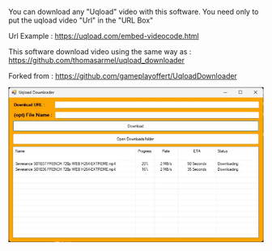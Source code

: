 You can download any "Uqload" video with this software. You need only to put the uqload video "Url" in the "URL Box"

Url Example : https://uqload.com/embed-videocode.html

This software download video using the same way as : https://github.com/thomasarmel/uqload_downloader

Forked from : https://github.com/gameplayoffert/UqloadDownloader

![alt text](https://github.com/nquenault/UqloadDownloader/blob/main/screen.jpg?raw=true)
